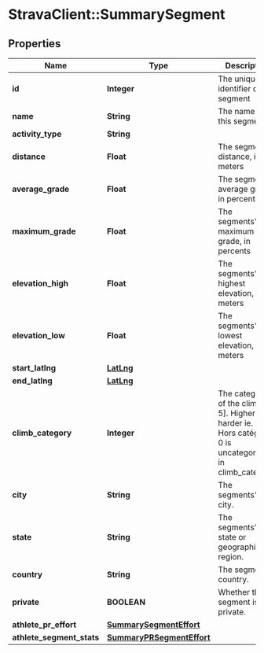 # StravaClient::SummarySegment

## Properties
Name | Type | Description | Notes
------------ | ------------- | ------------- | -------------
**id** | **Integer** | The unique identifier of this segment | [optional] 
**name** | **String** | The name of this segment | [optional] 
**activity_type** | **String** |  | [optional] 
**distance** | **Float** | The segment&#39;s distance, in meters | [optional] 
**average_grade** | **Float** | The segment&#39;s average grade, in percents | [optional] 
**maximum_grade** | **Float** | The segments&#39;s maximum grade, in percents | [optional] 
**elevation_high** | **Float** | The segments&#39;s highest elevation, in meters | [optional] 
**elevation_low** | **Float** | The segments&#39;s lowest elevation, in meters | [optional] 
**start_latlng** | [**LatLng**](LatLng.md) |  | [optional] 
**end_latlng** | [**LatLng**](LatLng.md) |  | [optional] 
**climb_category** | **Integer** | The category of the climb [0, 5]. Higher is harder ie. 5 is Hors catégorie, 0 is uncategorized in climb_category. | [optional] 
**city** | **String** | The segments&#39;s city. | [optional] 
**state** | **String** | The segments&#39;s state or geographical region. | [optional] 
**country** | **String** | The segment&#39;s country. | [optional] 
**private** | **BOOLEAN** | Whether this segment is private. | [optional] 
**athlete_pr_effort** | [**SummarySegmentEffort**](SummarySegmentEffort.md) |  | [optional] 
**athlete_segment_stats** | [**SummaryPRSegmentEffort**](SummaryPRSegmentEffort.md) |  | [optional] 



